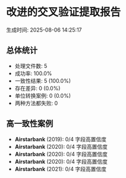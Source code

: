 # 改进的交叉验证提取报告
生成时间: 2025-08-06 14:25:17

## 总体统计
- 处理文件数: 5
- 成功率: 100.0%
- 一致性结果: 5 (100.0%)
- 存在差异: 0 (0.0%)
- 单位转换案例: 0 (0.0%)
- 两种方法都失败: 0

## 高一致性案例
- **Airstarbank** (2019): 0/4 字段高置信度
- **Airstarbank** (2020): 0/4 字段高置信度
- **Airstarbank** (2020): 0/4 字段高置信度
- **Airstarbank** (2020): 0/4 字段高置信度
- **Airstarbank** (2021): 0/4 字段高置信度
